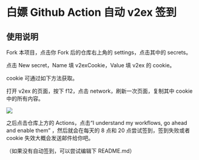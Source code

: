 # 白嫖 Github Action 自动 v2ex 签到

## 使用说明
Fork 本项目，点击你 Fork 后的仓库右上角的 settings，点击其中的 secrets。

点击 New secret，Name 填 v2exCookie，Value 填 v2ex 的 cookie。

cookie 可通过如下方法获取。

打开 v2ex 的页面，按下 f12，点击 network，刷新一次页面，复制其中 cookie 中的所有内容。

![](https://i.loli.net/2020/10/20/zxf34BjosKPeXCM.png)

之后点击仓库上方的 Actions，点击“I understand my workflows, go ahead and enable them” ，然后就会在每天的 8 点和 20 点尝试签到，签到失败或者 cookie 失效大概会发送邮件给你吧。

（如果没有自动签到，可以尝试编辑下 README.md）
